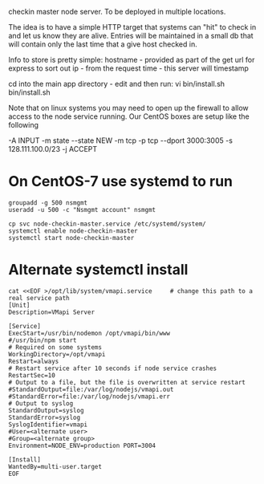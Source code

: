 checkin master node server.  To be deployed in multiple locations.

The idea is to have a simple HTTP target that systems can "hit" to check in and let us know
they are alive.  Entries will be maintained in a small db that will contain only the last 
time that a give host checked in.

Info to store is pretty simple:
  hostname - provided as part of the get url for express to sort out
  ip       - from the request
  time     - this server will timestamp

cd into the main app directory - edit and then run:
  vi bin/install.sh
  bin/install.sh
  

Note that on linux systems you may need to open up the firewall to allow access to 
the node service running.  Our CentOS boxes are setup like the following

-A INPUT -m state --state NEW -m tcp -p tcp --dport 3000:3005 -s 128.111.100.0/23 -j ACCEPT

# On CentOS-7 use systemd to run
```
groupadd -g 500 nsmgmt
useradd -u 500 -c "Nsmgmt account" nsmgmt

cp svc node-checkin-master.service /etc/systemd/system/
systemctl enable node-checkin-master
systemctl start node-checkin-master
```

# Alternate systemctl install
```
cat <<EOF >/opt/lib/system/vmapi.service     # change this path to a real service path
[Unit]
Description=VMapi Server

[Service]
ExecStart=/usr/bin/nodemon /opt/vmapi/bin/www
#/usr/bin/npm start
# Required on some systems
WorkingDirectory=/opt/vmapi
Restart=always
# Restart service after 10 seconds if node service crashes
RestartSec=10
# Output to a file, but the file is overwritten at service restart
#StandardOutput=file:/var/log/nodejs/vmapi.out
#StandardError=file:/var/log/nodejs/vmapi.err
# Output to syslog
StandardOutput=syslog
StandardError=syslog
SyslogIdentifier=vmapi
#User=<alternate user>
#Group=<alternate group>
Environment=NODE_ENV=production PORT=3004

[Install]
WantedBy=multi-user.target
EOF
```
